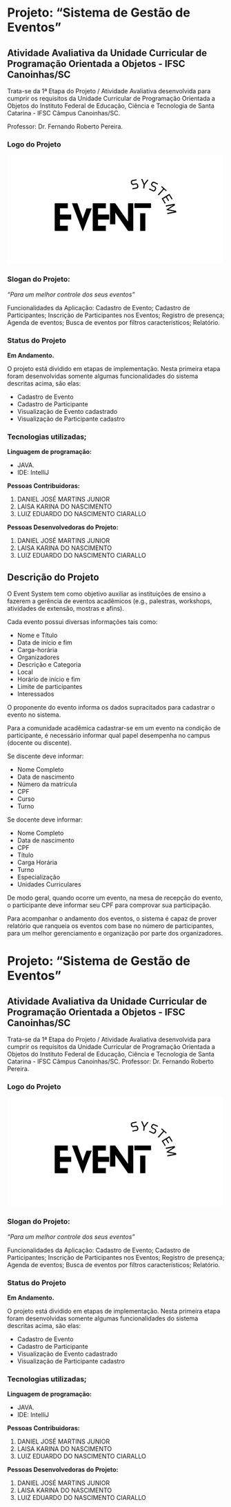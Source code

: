 <h1>Projeto: “Sistema de Gestão de Eventos”</h1>
<h2>Atividade Avaliativa da Unidade Curricular de Programação Orientada a Objetos - IFSC Canoinhas/SC</h2>
<p>Trata-se da 1ª Etapa do Projeto / Atividade Avaliativa desenvolvida para cumprir os requisitos da Unidade Curricular de Programação Orientada a Objetos do Instituto Federal de Educação, Ciência e Tecnologia de Santa Catarina - IFSC Câmpus Canoinhas/SC.</p>
<p>Professor: Dr. Fernando Roberto Pereira.</p>

<h3>Logo do Projeto</h3>
<div align = "left">
 <img src="imagem/229206960-25082923-acd4-45a1-b599-edee20d8fd05.png"
 width="500" height="250">
</div>


<h3>Slogan do Projeto:</h3>
<p><i>“Para um melhor controle dos seus eventos”</i></p>
Funcionalidades da Aplicação:
Cadastro de Evento;
Cadastro de Participantes;
Inscrição de Participantes nos Eventos;
Registro de presença;
Agenda de eventos;
Busca de eventos por filtros característicos;
Relatório.

<h3>Status do Projeto</h3>

<b>Em Andamento.</b>

O projeto está dividido em etapas de implementação. Nesta primeira etapa foram desenvolvidas somente algumas funcionalidades do sistema descritas acima, são elas:
* Cadastro de Evento
* Cadastro de Participante
* Visualização de Evento cadastrado
* Visualização de Participante cadastro


### Tecnologias utilizadas;
<b>Linguagem de programação:</b><br> 
* JAVA.
* IDE: IntelliJ

<b>Pessoas Contribuidoras:</b><br>
1. DANIEL JOSÉ MARTINS JUNIOR
1. LAISA KARINA DO NASCIMENTO
1. LUIZ EDUARDO DO NASCIMENTO CIARALLO

<b>Pessoas Desenvolvedoras do Projeto:</b><br>
1. DANIEL JOSÉ MARTINS JUNIOR
1. LAISA KARINA DO NASCIMENTO
1. LUIZ EDUARDO DO NASCIMENTO CIARALLO

<h2>Descrição do Projeto</h2>
<p>O Event System tem como objetivo auxiliar as instituições de ensino a fazerem a gerência de eventos acadêmicos (e.g., palestras, workshops, atividades de extensão, mostras e afins).</p>
<p>Cada evento possui diversas informações tais como:</p>

 
 <ul type="disc">
  <li>Nome e Título</li>
  <li>Data de início e fim</li>
  <li>Carga-horária</li>
  <li>Organizadores</li>
  <li>Descrição e Categoria</li>
  <li>Local</li>
  <li>Horário de início e fim</li>
  <li>Limite de participantes</li>
  <li>Interessados</li> </ul>
  
  
<p>O proponente do evento informa os dados supracitados para cadastrar o evento no sistema.</p>
<p>Para a comunidade acadêmica cadastrar-se em um evento na condição de participante, é necessário informar qual papel desempenha no campus (docente ou discente).</p>
<p>Se discente deve informar: </p>
 
 
  <ul type="disc">
   <li>Nome Completo</li>
   <li>Data de nascimento</li>
   <li>Número da matrícula</li>
   <li>CPF</li>
   <li>Curso</li>
   <li>Turno</li> </ul>
 
   
<p>Se docente deve informar:</p>
 

  <ul type="disc">
   <li>Nome Completo</li>
   <li>Data de nascimento</li>
   <li>CPF</li>
   <li>Título</li>
   <li>Carga Horária</li>
   <li>Turno</li> 
   <li>Especialização</li>
   <li>Unidades Curriculares</li> </ul>
 
   
<p>De modo geral, quando ocorre um evento, na mesa de recepção do evento, o participante deve informar seu CPF para comprovar sua participação.</p>
   
<p>Para acompanhar o andamento dos eventos, o sistema é capaz de prover relatório que ranqueia os eventos com base no número de participantes, para um melhor gerenciamento e organização por parte dos organizadores.</p>

<h1>Projeto: “Sistema de Gestão de Eventos”</h1>
<h2>Atividade Avaliativa da Unidade Curricular de Programação Orientada a Objetos - IFSC Canoinhas/SC</h2>
<p>Trata-se da 1ª Etapa do Projeto / Atividade Avaliativa desenvolvida para cumprir os requisitos da Unidade Curricular de Programação Orientada a Objetos do Instituto Federal de Educação, Ciência e Tecnologia de Santa Catarina - IFSC Câmpus Canoinhas/SC. 
Professor: Dr. Fernando Roberto Pereira.</p>

<h3>Logo do Projeto</h3>
<div align = "left">
 <img src="imagem/229206960-25082923-acd4-45a1-b599-edee20d8fd05.png"
 width="500" height="250">
</div>


<h3>Slogan do Projeto:</h3>
<p><i>“Para um melhor controle dos seus eventos”</i></p>
Funcionalidades da Aplicação:
Cadastro de Evento;
Cadastro de Participantes;
Inscrição de Participantes nos Eventos;
Registro de presença;
Agenda de eventos;
Busca de eventos por filtros característicos;
Relatório.

<h3>Status do Projeto</h3>

<b>Em Andamento.</b>

O projeto está dividido em etapas de implementação. Nesta primeira etapa foram desenvolvidas somente algumas funcionalidades do sistema descritas acima, são elas:
* Cadastro de Evento
* Cadastro de Participante
* Visualização de Evento cadastrado
* Visualização de Participante cadastro


### Tecnologias utilizadas;
<b>Linguagem de programação:</b><br>
* JAVA.
* IDE: IntelliJ

<b>Pessoas Contribuidoras:</b><br>
1. DANIEL JOSÉ MARTINS JUNIOR
1. LAISA KARINA DO NASCIMENTO
1. LUIZ EDUARDO DO NASCIMENTO CIARALLO

<b>Pessoas Desenvolvedoras do Projeto:</b><br>
1. DANIEL JOSÉ MARTINS JUNIOR
1. LAISA KARINA DO NASCIMENTO
1. LUIZ EDUARDO DO NASCIMENTO CIARALLO





